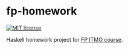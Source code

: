 # fp-homework

[![MIT license](https://img.shields.io/badge/license-MIT-blue.svg)](https://github.com/S0vk4/fp-homework/blob/master/LICENSE)

Haskell homework project for [FP ITMO course](https://github.com/jagajaga/FP-course-ITMO).
